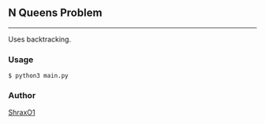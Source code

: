 ## N Queens Problem
---

Uses backtracking.

### Usage

`$ python3 main.py`

### Author
[ShraxO1](https://github.com/ShraxO1)
